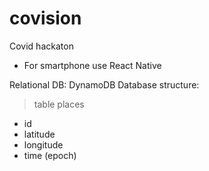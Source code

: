 # covision
Covid hackaton

- For smartphone use React Native

Relational DB: DynamoDB
Database structure:

> table places
- id
- latitude
- longitude
- time (epoch)

